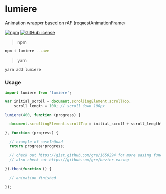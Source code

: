 
# lumiere

Animation wrapper based on rAF (requestAnimationFrame)

[![npm](https://img.shields.io/npm/v/lumiere.svg)](https://www.npmjs.com/package/lumiere)
[![GitHub license](https://img.shields.io/badge/license-MIT-blue.svg)](LICENSE)

> npm

``` sh
npm i lumiere --save
```

> yarn

``` sh
yarn add lumiere
```

### Usage

``` js
import lumiere from 'lumiere';

var initial_scroll = document.scrollingElement.scrollTop,
    scroll_length = 100; // scroll down 100px

lumiere(400, function (progress) {

  document.scrollingElement.scrollTop = initial_scroll + scroll_length*progress;

}, function (progress) {

  // example of easeInQuad
  return progress*progress;

  // check out https://gist.github.com/gre/1650294 for more easing functions
  // also check out https://github.com/gre/bezier-easing

}).then(function () {

  // animation finished
  
});
```
